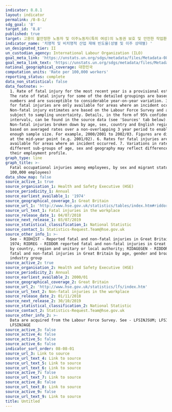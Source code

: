 ```yaml
---
indicator: 8.8.1
layout: indicator
permalink: /8-8-1/
sdg_goal: '8'
target_id: '8.8'
published: true
target: 고용이 불안정한 노동자 및 이주노동자(특히 여성)의 노동권 보호 및 안전한 작업환경 촉진
indicator_name: '치명적 및 비치명적 산업 재해 빈도율(성별 및 이주 상태별) '
un_designated_tier: II
un_custodian_agency: International Labour Organization (ILO)
goal_meta_link: 'https://unstats.un.org/sdgs/metadata/files/Metadata-08-08-01.pdf'
goal_meta_link_text: 'https://unstats.un.org/sdgs/metadata/files/Metadata-08-08-01.pdf'
national_geographical_coverage: 대한민국
computation_units: 'Rate per 100,000 workers'
reporting_status: complete
data_non_statistical: false
data_footnote: >-
  1. Rate of fatal injury for the most recent year is a provisional estimate. 2.
  The rate of fatal injury for some of the detailed groupings are based on small
  numbers and are susceptible to considerable year-on-year variation. 3. Rates
  for fatal injuries are only available for areas where an incident occurred. 4.
  Non-fatal injury estimates are based on the Labour Force Survey and are
  subject to sampling uncertainty. Details, in the form of 95% confidence
  intervals, can be found in the source data (see 'Sources' tab below). 5.
  Non-fatal injuries broken down by age, sex, country and English regions are
  based on averaged rates over a non-overlapping 3 year period to enable a large
  enough sample size. For example, 2000/2001 to 2002/03. Figures are displayed
  at the mid-year point (e.g. 2001/02). 6. Rates for fatal injuries are only
  available for areas where an incident occurred. 7. Variations in rate between
  different sub-groups of age, sex and geography may reflect differences in
  their employment profile.
graph_type: line
graph_title: >-
  Fatal occupational injuries among employees, by sex and migrant status (per
  100,000 employees)
data_show_map: false
source_active_1: true
source_organisation_1: Health and Safety Executive (HSE)
source_periodicity_1: Annual
source_earliest_available_1: '1974'
source_geographical_coverage_1: Great Britain
source_url_1: 'http://www.hse.gov.uk/statistics/tables/index.htm#riddor'
source_url_text_1: Fatal injuries in the workplace
source_release_date_1: 04/07/2018
source_next_release_1: 03/07/2019
source_statistical_classification_1: National Statistic
source_contact_1: Statistics-Request.Team@hse.gov.uk
source_other_info_1: >-
  See - RIDHIST - Reported fatal and non-fatal injuries in Great Britain from
  1974; RIDREG - RIDDOR reported fatal and non-fatal injuries in Great Britain
  by country, region and unitary or local authority; RIDAGEGEN - RIDDOR reported
  fatal and non-fatal injuries in Great Britain by age, gender and broad
  industry group
source_active_2: true
source_organisation_2: Health and Safety Executive (HSE)
source_periodicity_2: Annual
source_earliest_available_2: 2000/01
source_geographical_coverage_2: Great Britain
source_url_2: 'http://www.hse.gov.uk/statistics/lfs/index.htm'
source_url_text_2: Non-fatal injuries in the workplace
source_release_date_2: 01/11/2018
source_next_release_2: 30/10/2019
source_statistical_classification_2: National Statistic
source_contact_2: Statistics-Request.Team@hse.gov.uk
source_other_info_2: >-
  Data are acquired from the Labour Force Survey. See - LFSINJSUM; LFSINJREG;
  LFSINJAGE
source_active_3: false
source_active_4: false
source_active_5: false
source_active_6: false
indicator_sort_order: 08-08-01
source_url_3: Link to source
source_url_text_4: Link to source
source_url_text_5: Link to source
source_url_text_6: Link to source
source_active_7: false
source_url_text_7: Link to source
source_active_8: false
source_url_text_8: Link to source
source_active_9: false
source_url_text_9: Link to source
title: Untitled
---
```

